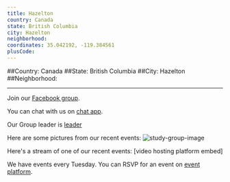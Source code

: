 ```yaml
---
title: Hazelton
country: Canada
state: British Columbia
city: Hazelton
neighborhood: 
coordinates: 35.042192, -119.384561
plusCode:
---
```


##Country: Canada
##State: British Columbia
##City: Hazelton
##Neighborhood: 
*****
Join our [Facebook group](https://www.facebook.com/groups/free.code.camp.hazelton.britishcolumbia).

You can chat with us on [chat app]().

Our Group leader is [leader]()

Here are some pictures from our recent events:
![study-group-image]()

Here's a stream of one of our recent events:
[video hosting platform embed]

We have events every Tuesday. You can RSVP for an event on [event platform]().
